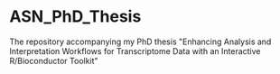 # ASN_PhD_Thesis
The repository accompanying my PhD thesis "Enhancing Analysis and Interpretation Workflows for Transcriptome Data with an Interactive R/Bioconductor Toolkit"
